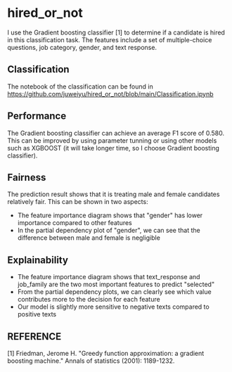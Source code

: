 # hired_or_not

I use the Gradient boosting classifier [1] to determine if a candidate is hired in this classification task. The features include a set of multiple-choice questions, job category, gender, and text response. 

## Classification
The notebook of the classification can be found in
https://github.com/juweiyu/hired_or_not/blob/main/Classification.ipynb


## Performance
The Gradient boosting classifier can achieve an average F1 score of 0.580. This can be improved by using parameter tunning or using other models such as XGBOOST (it will take longer time, so I choose Gradient boosting classifier).

## Fairness
The prediction result shows that it is treating male and female candidates relatively fair. This can be shown in two aspects:

* The feature importance diagram shows that "gender" has lower importance compared to other features
* In the partial dependency plot of "gender", we can see that the difference between male and female is negligible

## Explainability
* The feature importance diagram shows that text_response and job_family are the two most important features to predict "selected"
* From the partial dependency plots, we can clearly see which value contributes more to the decision for each feature
* Our model is slightly more sensitive to negative texts compared to positive texts

## REFERENCE

[1] Friedman, Jerome H. "Greedy function approximation: a gradient boosting machine." Annals of statistics (2001): 1189-1232.  
